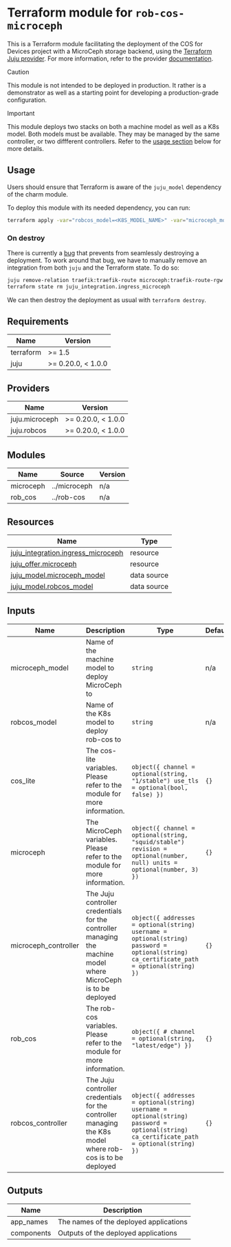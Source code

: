 # Terraform module for `rob-cos-microceph`

This is a Terraform module facilitating the deployment of the COS for Devices project with a MicroCeph storage backend,
using the [Terraform Juju provider](https://github.com/juju/terraform-provider-juju/).
For more information,
refer to the provider [documentation](https://registry.terraform.io/providers/juju/juju/latest/docs).

> [!CAUTION]
> This module is not intended to be deployed in production.
> It rather is a demonstrator as well as a starting point for developing a production-grade configuration.

> [!IMPORTANT]
> This module deploys two stacks on both a machine model as well as a K8s model.
> Both models must be available.
> They may be managed by the same controller, or two diffferent controllers.
> Refer to the [usage section](#usage) below for more details.

## Usage

Users should ensure that Terraform is aware of the `juju_model` dependency of the charm module.

To deploy this module with its needed dependency, you can run:

```bash
terraform apply -var="robcos_model=<K8S_MODEL_NAME>" -var="microceph_model=<MACHINE_MODEL_NAME>"
```

### On destroy

There is currently a [bug](https://github.com/juju/terraform-provider-juju/issues/721) that prevents from seamlessly destroying a deployment.
To work around that bug, we have to manually remove an integration from both `juju` and the Terraform state.
To do so:

```bash
juju remove-relation traefik:traefik-route microceph:traefik-route-rgw --model <robcos-model>
terraform state rm juju_integration.ingress_microceph
```

We can then destroy the deployment as usual with `terraform destroy`.

<!-- BEGIN_TF_DOCS -->
## Requirements

| Name | Version |
|------|---------|
| terraform | >= 1.5 |
| juju | >= 0.20.0, < 1.0.0 |

## Providers

| Name | Version |
|------|---------|
| juju.microceph | >= 0.20.0, < 1.0.0 |
| juju.robcos | >= 0.20.0, < 1.0.0 |

## Modules

| Name | Source | Version |
|------|--------|---------|
| microceph | ../microceph | n/a |
| rob\_cos | ../rob-cos | n/a |

## Resources

| Name | Type |
|------|------|
| [juju_integration.ingress_microceph](https://registry.terraform.io/providers/juju/juju/latest/docs/resources/integration) | resource |
| [juju_offer.microceph](https://registry.terraform.io/providers/juju/juju/latest/docs/resources/offer) | resource |
| [juju_model.microceph_model](https://registry.terraform.io/providers/juju/juju/latest/docs/data-sources/model) | data source |
| [juju_model.robcos_model](https://registry.terraform.io/providers/juju/juju/latest/docs/data-sources/model) | data source |

## Inputs

| Name | Description | Type | Default | Required |
|------|-------------|------|---------|:--------:|
| microceph\_model | Name of the machine model to deploy MicroCeph to | `string` | n/a | yes |
| robcos\_model | Name of the K8s model to deploy rob-cos to | `string` | n/a | yes |
| cos\_lite | The cos-lite variables. Please refer to the module for more information. | ```object({ channel = optional(string, "1/stable") use_tls = optional(bool, false) })``` | `{}` | no |
| microceph | The MicroCeph variables. Please refer to the module for more information. | ```object({ channel = optional(string, "squid/stable") revision = optional(number, null) units = optional(number, 3) })``` | `{}` | no |
| microceph\_controller | The Juju controller credentials for the controller managing the machine model where MicroCeph is to be deployed | ```object({ addresses = optional(string) username = optional(string) password = optional(string) ca_certificate_path = optional(string) })``` | `{}` | no |
| rob\_cos | The rob-cos variables. Please refer to the module for more information. | ```object({ # channel = optional(string, "latest/edge") })``` | `{}` | no |
| robcos\_controller | The Juju controller credentials for the controller managing the K8s model where rob-cos is to be deployed | ```object({ addresses = optional(string) username = optional(string) password = optional(string) ca_certificate_path = optional(string) })``` | `{}` | no |

## Outputs

| Name | Description |
|------|-------------|
| app\_names | The names of the deployed applications |
| components | Outputs of the deployed applications |
<!-- END_TF_DOCS -->
